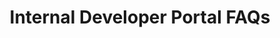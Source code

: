 ---
title: Internal Developer Portal FAQs
description: This article addresses some frequently asked questions about Harness Internal Developer Portal.
sidebar_position: 11
---